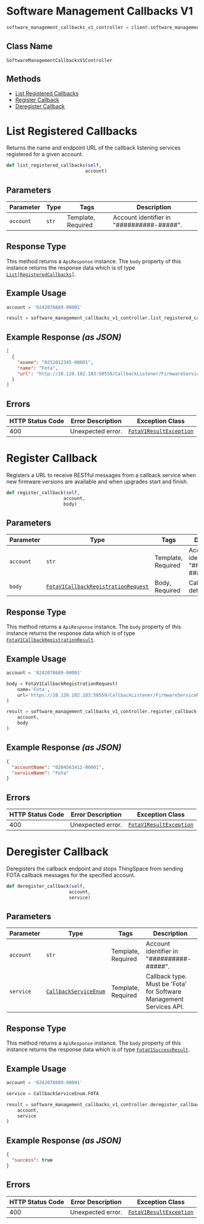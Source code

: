 # Software Management Callbacks V1

```python
software_management_callbacks_v1_controller = client.software_management_callbacks_v1
```

## Class Name

`SoftwareManagementCallbacksV1Controller`

## Methods

* [List Registered Callbacks](../../doc/controllers/software-management-callbacks-v1.md#list-registered-callbacks)
* [Register Callback](../../doc/controllers/software-management-callbacks-v1.md#register-callback)
* [Deregister Callback](../../doc/controllers/software-management-callbacks-v1.md#deregister-callback)


# List Registered Callbacks

Returns the name and endpoint URL of the callback listening services registered for a given account.

```python
def list_registered_callbacks(self,
                             account)
```

## Parameters

| Parameter | Type | Tags | Description |
|  --- | --- | --- | --- |
| `account` | `str` | Template, Required | Account identifier in "##########-#####". |

## Response Type

This method returns a `ApiResponse` instance. The `body` property of this instance returns the response data which is of type [`List[RegisteredCallbacks]`](../../doc/models/registered-callbacks.md).

## Example Usage

```python
account = '0242078689-00001'

result = software_management_callbacks_v1_controller.list_registered_callbacks(account)
```

## Example Response *(as JSON)*

```json
[
  {
    "aname": "0252012345-00001",
    "name": "Fota",
    "url": "http://10.120.102.183:50559/CallbackListener/FirmwareServiceMessages.asmx"
  }
]
```

## Errors

| HTTP Status Code | Error Description | Exception Class |
|  --- | --- | --- |
| 400 | Unexpected error. | [`FotaV1ResultException`](../../doc/models/fota-v1-result-exception.md) |


# Register Callback

Registers a URL to receive RESTful messages from a callback service when new firmware versions are available and when upgrades start and finish.

```python
def register_callback(self,
                     account,
                     body)
```

## Parameters

| Parameter | Type | Tags | Description |
|  --- | --- | --- | --- |
| `account` | `str` | Template, Required | Account identifier in "##########-#####". |
| `body` | [`FotaV1CallbackRegistrationRequest`](../../doc/models/fota-v1-callback-registration-request.md) | Body, Required | Callback details. |

## Response Type

This method returns a `ApiResponse` instance. The `body` property of this instance returns the response data which is of type [`FotaV1CallbackRegistrationResult`](../../doc/models/fota-v1-callback-registration-result.md).

## Example Usage

```python
account = '0242078689-00001'

body = FotaV1CallbackRegistrationRequest(
    name='Fota',
    url='https://10.120.102.183:50559/CallbackListener/FirmwareServiceMessages.asmx'
)

result = software_management_callbacks_v1_controller.register_callback(
    account,
    body
)
```

## Example Response *(as JSON)*

```json
{
  "accountName": "0204563412-00001",
  "serviceName": "Fota"
}
```

## Errors

| HTTP Status Code | Error Description | Exception Class |
|  --- | --- | --- |
| 400 | Unexpected error. | [`FotaV1ResultException`](../../doc/models/fota-v1-result-exception.md) |


# Deregister Callback

Deregisters the callback endpoint and stops ThingSpace from sending FOTA callback messages for the specified account.

```python
def deregister_callback(self,
                       account,
                       service)
```

## Parameters

| Parameter | Type | Tags | Description |
|  --- | --- | --- | --- |
| `account` | `str` | Template, Required | Account identifier in "##########-#####". |
| `service` | [`CallbackServiceEnum`](../../doc/models/callback-service-enum.md) | Template, Required | Callback type. Must be 'Fota' for Software Management Services API. |

## Response Type

This method returns a `ApiResponse` instance. The `body` property of this instance returns the response data which is of type [`FotaV1SuccessResult`](../../doc/models/fota-v1-success-result.md).

## Example Usage

```python
account = '0242078689-00001'

service = CallbackServiceEnum.FOTA

result = software_management_callbacks_v1_controller.deregister_callback(
    account,
    service
)
```

## Example Response *(as JSON)*

```json
{
  "success": true
}
```

## Errors

| HTTP Status Code | Error Description | Exception Class |
|  --- | --- | --- |
| 400 | Unexpected error. | [`FotaV1ResultException`](../../doc/models/fota-v1-result-exception.md) |

